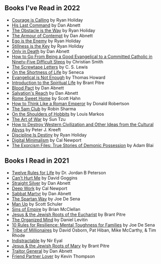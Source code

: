 ## Books I've Read in 2022
- [Courage is Calling](https://www.amazon.com/Courage-Calling-Fortune-Favors-Brave/dp/0593191676/ref=sr_1_1?crid=3I16QU4TOG2NF&keywords=courage+is+calling+ryan+holiday&qid=1641406889&sprefix=courage+is+calling%2Caps%2C138&sr=8-1) by Ryan Holiday
- [His Last Command](https://www.amazon.com/The-Lost-Gaunts-Ghosts-Omnibus/dp/1844168182/ref=tmm_pap_swatch_0?_encoding=UTF8&qid=1642534161&sr=8-1) by Dan Abnett
- [The Obstacle is the Way](https://www.amazon.com/Obstacle-Way-Timeless-Turning-Triumph/dp/1591846358/ref=sr_1_1?keywords=the+obstacle+is+the+way&qid=1643521363&s=books&sprefix=the+obstac%2Cstripbooks%2C144&sr=1-1) by Ryan Holiday
- [The Armour of Contempt](https://www.amazon.com/The-Lost-Gaunts-Ghosts-Omnibus/dp/1844168182/ref=tmm_pap_swatch_0?_encoding=UTF8&qid=1642534161&sr=8-1) by Dan Abnett
- [Ego is the Enemy](https://www.amazon.com/Ego-Enemy-Ryan-Holiday/dp/1591847818/ref=sr_1_1?keywords=ego+is+the+enemy&qid=1644513360&s=books&sprefix=ego+is+the+e%2Cstripbooks%2C224&sr=1-1) by Ryan Holiday
- [Stillness is the Key](https://www.amazon.com/Stillness-Key-Ryan-Holiday/dp/0525538585/ref=tmm_hrd_swatch_0?_encoding=UTF8&qid=1645041638&sr=8-1) by Ryan Holiday
- [Only in Death](https://www.amazon.com/The-Lost-Gaunts-Ghosts-Omnibus/dp/1844168182/ref=tmm_pap_swatch_0?_encoding=UTF8&qid=1642534161&sr=8-1) by Dan Abnett
- [How to Go From Being a Good Evangelical to a Committed Catholic in Ninety-Five Difficult Steps](https://www.amazon.com/Evangelical-Committed-Catholic-Ninety-Five-Difficult/dp/1610970330/ref=sr_1_1?keywords=how+to+go+from+being+a+good+evangelical&qid=1646164954&sprefix=How+to+go+from+being+a+%2Caps%2C169&sr=8-1) by Christian Smith
- [The Screwtape Letters](https://www.amazon.com/Screwtape-Letters-C-S-Lewis/dp/0060652934/ref=sr_1_1?keywords=screwtape+letters+by+c.s.+lewis+paperback&qid=1646758639&sprefix=screwtape+letters+by+c.s.+lewis%2Caps%2C148&sr=8-1) by C. S. Lewis
- [On the Shortness of Life](https://www.amazon.com/Shortness-Life-Seneca/dp/1941129420/ref=sr_1_4?keywords=on+the+shortness+of+life&qid=1647048061&sprefix=on+the+shortn%2Caps%2C182&sr=8-4) by Seneca
- [Evangelical is Not Enough](https://www.amazon.com/Evangelical-Not-Enough-Worship-Sacrament/dp/0898702216/ref=sr_1_1?keywords=evangelical+is+not+enough&qid=1648414409&sprefix=evangelical+is+not%2Caps%2C378&sr=8-1) by Thomas Howard
- [Introduction to the Spiritual Life](https://www.amazon.com/Introduction-Spiritual-Life-Walking-Prayer/dp/B08ZJXJXCF/ref=sr_1_1?keywords=introduction+to+the+spiritual+life+brant+pitre&qid=1649097944&sprefix=introduction+to+the+sp%2Caps%2C134&sr=8-1) by Brant Pitre
- [Blood Pact](https://www.amazon.com/gp/product/1784968153/ref=ppx_yo_dt_b_asin_title_o04_s00?ie=UTF8&psc=1) by Dan Abnett
- [Salvation's Reach](https://www.amazon.com/gp/product/1784968153/ref=ppx_yo_dt_b_asin_title_o04_s00?ie=UTF8&psc=1) by Dan Abnett
- [Rome Sweet Home](https://www.amazon.com/Rome-Sweet-Home-Journey-Catholicism/dp/0898704782/ref=sr_1_1?keywords=rome+sweet+home+scott+hahn&qid=1653320237&sprefix=rome+sw%2Caps%2C219&sr=8-1) by Scott Hahn
- [How to Think Like a Roman Emperor](https://www.amazon.com/How-to-Think-Like-Roman-Emperor-audiobook/dp/B07F9YYR62/ref=sr_1_1?keywords=how+to+think+like+a+roman+emperor&qid=1654316020&s=books&sprefix=how+to+think+lik%2Cstripbooks%2C217&sr=1-1) by Donald Robertson
- [The 5am Club](https://www.amazon.com/AM-Club-Morning-Elevate-Life/dp/1443460710/ref=sr_1_1?keywords=the+5am+club&qid=1655000718&sprefix=the+5am%2Caps%2C136&sr=8-1) by Robin Sharma
- [On the Shoulders of Hobbits](https://www.amazon.com/gp/product/0802443192/ref=ppx_yo_dt_b_asin_title_o01_s00?ie=UTF8&psc=1) by Louis Markos
- [The Art of War](https://www.amazon.com/Art-War-Sun-Tzu/dp/0486832945/) by Sun Tzu
- [How to Destroy Western Civilization and Other Ideas from the Cultural Abyss](https://www.amazon.com/Destroy-Western-Civilization-Other-Cultural/dp/B098D53WN4/ref=sr_1_1?keywords=how+to+destroy+western+civilization+kreeft&qid=1659976402&sprefix=how+to+destroy+wester%2Caps%2C272&sr=8-1) by Peter J. Kreeft
- [Discipline Is Destiny](https://www.amazon.com/Discipline-Destiny-Power-Self-Control-Virtues/dp/0593191692/ref=sr_1_1?keywords=discipline+is+destiny+ryan+holiday&qid=1666625941&qu=eyJxc2MiOiIxLjgzIiwicXNhIjoiMS42MiIsInFzcCI6IjEuNjMifQ%3D%3D&sprefix=Discip%2Caps%2C212&sr=8-1) by Ryan Holiday
- [Digital Minimalism](https://www.amazon.com/Digital-Minimalism-Choosing-Focused-Noisy/dp/0525536515/ref=sr_1_1?keywords=digital+minimalism+cal+newport&qid=1668539844&sprefix=digital+min%2Caps%2C143&sr=8-1) by Cal Newport
- [The Exorcism Files: True Stories of Demonic Possession](https://www.amazon.com/gp/product/1644135086/ref=ppx_yo_dt_b_asin_title_o04_s00?ie=UTF8&psc=1) by Adam Blai

## Books I Read in 2021
- [Twelve Rules for Life](https://www.amazon.com/12-Rules-Life-Antidote-Chaos/dp/0345816021/ref=sr_1_1?crid=2YXR0031ITV1V&dchild=1&keywords=twelve+rules+for+life+by+jordan+peterson&qid=1622693242&sprefix=twelve+rules+for+li%2Caps%2C209&sr=8-1) by Dr. Jordan B Peterson
- [Can't Hurt Me](https://www.amazon.com/Cant-Hurt-Me-Master-Your/dp/1544512279/ref=sr_1_2?crid=349DJZBVBYVVK&dchild=1&keywords=can%27t+hurt+me&qid=1622693278&sprefix=can%27t+hurt%2Caps%2C231&sr=8-2) by David Goggins
- [Straight Silver](https://www.amazon.com/Saint-Gaunts-Ghosts-Omnibus/dp/1784966274/ref=sr_1_2?crid=LUZUKS9L6D9U&dchild=1&keywords=sabbat+martyr&qid=1622693300&sprefix=Sabbat+Mart%2Caps%2C204&sr=8-2) by Dan Abnett
- [Deep Work](https://www.amazon.com/Deep-Work-Focused-Success-Distracted/dp/1455586692/ref=sr_1_1?crid=1NWWTCBMQD98&dchild=1&keywords=deep+work+cal+newport&qid=1622693370&sprefix=deep+work%2Caps%2C223&sr=8-1) by Cal Newport
- [Sabbat Martyr](https://www.amazon.com/Saint-Gaunts-Ghosts-Omnibus/dp/1784966274/ref=sr_1_2?crid=LUZUKS9L6D9U&dchild=1&keywords=sabbat+martyr&qid=1622693300&sprefix=Sabbat+Mart%2Caps%2C204&sr=8-2) by Dan Abnett
- [The Spartan Way](https://www.amazon.com/The-Spartan-Way-audiobook/dp/B07FNSDN6F/ref=sr_1_1?dchild=1&keywords=the+spartan+way&qid=1626118296&sr=8-1) by Joe De Sena
- [Man Up](https://www.amazon.com/Man-Up-Scott-C-Schuler-audiobook/dp/B077K5YKX5/ref=sr_1_7?dchild=1&keywords=man+up&qid=1629321144&sr=8-7) by Scott Schuler
- [Sins of Empire](https://www.amazon.com/Sins-Empire-Gods-Blood-Powder/dp/0316407216/ref=tmm_hrd_swatch_0?_encoding=UTF8&qid=1631896301&sr=8-1) by Brian McClellan
- [Jesus & the Jewish Roots of the Eucharist](https://www.amazon.com/Jesus-Jewish-Roots-Eucharist-Unlocking/dp/0385531869/ref=tmm_pap_swatch_0?_encoding=UTF8&qid=1634185354&sr=8-1) by Brant Pitre
- [The Organized Mind](https://www.amazon.com/The-Organized-Mind-audiobook/dp/B00MH43RWK/ref=sr_1_1?dchild=1&keywords=The+organized+mind&qid=1634335352&sr=8-1) by Daniel Levitin
- [10 Rules for Resilience: Mental Toughness for Families](https://www.amazon.com/10-Rules-Resilience-Toughness-Families/dp/B08V3V9KN4/ref=sr_1_3?crid=1501YJYW1U12U&dchild=1&keywords=10+rules+for+resilience+mental+toughness+for+families&qid=1635447118&sprefix=10+rul%2Caps%2C135&sr=8-3) by Joe De Sena
- [Tribe of Millionaires](https://www.amazon.com/Tribe-Millionaires-Choice-Change-Everything/dp/B07Y5QYZ4W/ref=sr_1_1?crid=23WN7YGQR3N6H&keywords=tribe+of+millionaires&qid=1636757614&sprefix=tribe+of+mil%2Caps%2C210&sr=8-1) by David Osborn, Pat Hiban, Mike McCarthy, & Tim Rhode
- [Indistractable](https://www.amazon.com/Indistractable-Control-Your-Attention-Choose/dp/194883653X/ref=tmm_hrd_swatch_0?_encoding=UTF8&qid=1637196253&sr=8-1) by Nir Eyal
- [Jesus & the Jewish Roots of Mary](https://www.amazon.com/Jesus-Jewish-Roots-Mary-Unveiling/dp/0525572732/ref=sr_1_1?crid=OPW00Z5AX08I&keywords=jesus+and+the+jewish+roots+of+mary&qid=1638395415&sprefix=Jesus+and+the+jew%2Caps%2C220&sr=8-1) by Brant Pitre
- [Traitor General](https://www.amazon.com/gp/product/1844168190/ref=ox_sc_saved_title_1?smid=&psc=1) by Dan Abnett
- [Friend Partner Lover](https://www.amazon.com/Friends-Partners-Lovers-Takes-Marriage/dp/0800728114/ref=tmm_pap_swatch_0?_encoding=UTF8&qid=1640999518&sr=8-2) by Kevin Thompson
